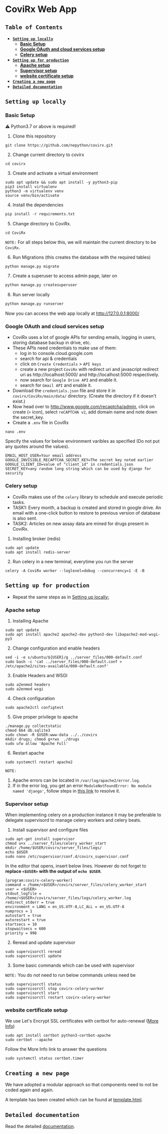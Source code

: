 # __**CoviRx Web App**__
## **`Table of Contents`**
* [**`Setting up locally`**](#setting-up-locally)
    * [**Basic Setup**](#basic-setup)
    * [**Google OAuth and cloud services setup**](#google-oauth-and-cloud-services-setup)
    * [**Celery setup**](#celery-setup)
* [**`Setting up for production`**](#setting-up-for-production)
    * [**Apache setup**](#apache-setup)
    * [**Supervisor setup**](#supervisor-setup)
    * [**website certificate setup**](#website-certificate-setup)
* [**`Creating a new page`**](#creating-a-new-page)
* [**`Detailed documentation`**](#detailed-documentation)

## **`Setting up locally`**
### **Basic Setup**
:warning: Python3.7 or above is required!
1) Clone this repository
```
git clone https://github.com/nepython/covirx.git
```
2) Change current directory to covirx
```
cd covirx
```
3) Create and activate a virtual environment
```
sudo apt update && sudo apt install -y python3-pip
pip3 install virtualenv
python3 -m virtualenv venv
source venv/bin/activate
```
4) Install the dependencies
```python
pip install -r requirements.txt
```
5) Change directory to CoviRx.
```
cd CoviRx
```
`NOTE:` For all steps below this, we will maintain the current directory to be `CoviRx`.

6) Run Migrations (this creates the database with the required tables)
```python
python manage.py migrate
```
7) Create a superuser to access admin page, later on
```python
python manage.py createsuperuser
```
8) Run server locally
```python
python manage.py runserver
```

Now you can access the web app locally at http://127.0.0.1:8000/

### **Google OAuth and cloud services setup**
* CoviRx uses a lot of google APIs for sending emails, logging in users, storing database backup in drive, etc.
* These APIs need credentials to make use of them:
    - log in to console.cloud.google.com
    - search for api & credentials
    - click on `Create Credentials` > `API keys`
    - create a new project `CoviRx` with redirect uri and javascript redirect uri as http://localhost:5000/ and http://localhost:5000 respectively.
    - now search for `Google Drive API` and enable it.
    - search for `Gmail API` and enable it.
* Download the `credentials.json` file and store it in `covirx/CoviRx/main/data/` directory. (Create the directory if it doesn't exist.)
* Now head over to http://www.google.com/recaptcha/admin, click on create (`+` icon), select `reCAPTCHA v2`, add domain name and note down the secret_key.
* Create a `.env` file in CoviRx
```shell
nano .env
```
Specify the values for below environment varibles as specified (Do not put any quotes around the values).
```code
EMAIL_HOST_USER=Your email address
GOOGLE_INVISIBLE_RECAPTCHA_SECRET_KEY=The secret key noted earlier
GOOGLE_CLIENT_ID=value of "client_id" in credentials.json
SECRET_KEY=any random long string which can be used by django for security
```

### **Celery setup**
* CoviRx makes use of the `celery` library to schedule and execute periodic tasks.
* TASK1: Every month, a backup is created and stored in google drive. An email with a one-click button to restore to previous version of database is also sent.
* TASK2: Articles on new assay data are mined for drugs present in CoviRx.
1) Installing broker (redis)
```
sudo apt update
sudo apt install redis-server
```
2) Run celery in a new terminal, everytime you run the server
```
celery -A CoviRx worker --loglevel=debug --concurrency=1 -E -B
```

## **`Setting up for production`**
* Repeat the same steps as in [Setting up locally:](#setting-up-locally)

### **Apache setup**
1) Installing Apache
```
sudo apt update
sudo apt install apache2 apache2-dev python3-dev libapache2-mod-wsgi-py3
```
2) Change configuration and enable headers
```
sed -i -e s/ubuntu/${USER}/g ../server_files/000-default.conf
sudo bash -c 'cat ../server_files/000-default.conf > /etc/apache2/sites-available/000-default.conf'
```
3) Enable Headers and WSGI
```
sudo a2enmod headers
sudo a2enmod wsgi
```
4) Check configuration
```
sudo apache2ctl configtest
```
5) Give proper privilege to apache
```
./manage.py collectstatic
chmod 664 db.sqlite3
sudo chown -R $USER:www-data ../../covirx
mkdir drugs; chmod g+rwx  ./drugs
sudo ufw allow 'Apache Full'
```
6) Restart apache
```
sudo systemctl restart apache2
```
`NOTE:`
1. Apache errors can be located in `/var/log/apache2/error.log`.
2. If in the error log, you get an error `ModuleNotFoundError: No module named 'django'`, follow steps in [this link](https://stackoverflow.com/a/71057035) to resolve it.

### **Supervisor setup**
When implementing celery on a production instance it may be preferable to delegate supervisord to manage celery workers and celery beats.
1. Install supervisor and configure files
```
sudo apt-get install supervisor
chmod u+x ../server_files/celery_worker_start
mkdir /home/$USER/covirx/server_files/logs/
echo $USER
sudo nano /etc/supervisor/conf.d/covirx_supervisor.conf
```
In the editor that opens, insert below lines. However do not forget to **replace `<$USER>` with the output of `echo $USER`**.
```
[program:covirx-celery-worker]
command = /home/<$USER>/covirx/server_files/celery_worker_start
user = <$USER>
stdout_logfile = /home/<$USER>/covirx/server_files/logs/celery_worker.log
redirect_stderr = true
environment = LANG = en_US.UTF-8,LC_ALL = en_US.UTF-8
numprocs = 1
autostart = true
autorestart = true
startsecs = 10
stopwaitsecs = 600
priority = 998
```
2. Reread and update supervisor
```
sudo supervisorctl reread
sudo supervisorctl update
```
3. Some basic commands which can be used with supervisor

`NOTE:` You do not need to run below commands unless need be
```
sudo supervisorctl status
sudo supervisorctl stop covirx-celery-worker
sudo supervisorctl start
sudo supervisorctl restart covirx-celery-worker
```
### **website certificate setup**
We use Let's Encrypt SSL certificates with certbot for auto-renewal ([More Info](https://www.digitalocean.com/community/tutorials/how-to-secure-apache-with-let-s-encrypt-on-ubuntu-18-04))
```
sudo apt install certbot python3-certbot-apache
sudo certbot --apache
```
Follow the More Info link to answer the questions
```
sudo systemctl status certbot.timer
```

## **`Creating a new page`**
We have adopted a modular approach so that components need to not be coded again and again.

A template has been created which can be found at [template.html](CoviRx/templates/main/template.html).

## **`Detailed documentation`**
Read the detailed [documentation](https://docs.google.com/document/d/1YSk7G0xJwP1g9P9pa-1Xs1nfogqQutzJA6QbUUDnSsA/edit).
